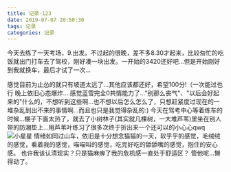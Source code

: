 ```yaml
---
title: 记录-123
date: 2019-07-07 20:50:30
tags: 记录
categories: 记录
---
```

今天去练了一天考场，9.出发。不过起的很晚，差不多8.30才起来，比较匆忙的吃饭就出门打车去了驾校，刚好凑一块出发。一开始的3420还好吧...但是开始刚好到我就换车，最后才试了一次...

感觉目前为止怂的就只有坡道太远了...其他应该都还好，希望100分!（一次能过也行
晚上依旧心态爆炸....感觉蓝雪完全0共情能力了..."别那么丧气"、"以后会好起来的"什么的，不想听到这些啊...也不想以后怎么怎么了，只想赶紧度过现在的一堆杂乱到出不来的事情啊...而且也只是我觉得杂乱的:)
今天在驾考中心等着练车的时候...棚子下面太热了，就去了小树林子(其实就几棵树，一大堆芦苇)里坐在别人带的防潮垫上...用芦苇叶练习了很多次终于折出来一个还可以的小心心qwq
![小星星](/img/记录123-1.jpg)
情绪如同过山车，依旧是十分想念猫猫的一天，软乎乎的感觉，毛绒绒的感觉，看着我的感觉，喵喵叫的感觉，吃完好吃的舔舔嘴的感觉，抱住的安心感。
也许我该认清现实？只是猫麻痹了我的危机感一直处于舒适区？
管他呢...懒得动了。
